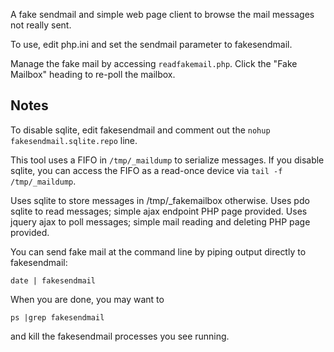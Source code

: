 A fake sendmail and simple web page client to browse the mail messages not really sent.

To use, edit php.ini and set the sendmail parameter to fakesendmail.

Manage the fake mail by accessing `readfakemail.php`.
Click the "Fake Mailbox" heading to re-poll the mailbox.

## Notes

To disable sqlite, edit fakesendmail and comment out the `nohup fakesendmail.sqlite.repo` line.

This tool uses a FIFO in `/tmp/_maildump` to serialize messages. If you disable sqlite, you can 
access the FIFO as a read-once device via `tail -f /tmp/_maildump`.

Uses sqlite to store messages in /tmp/_fakemailbox otherwise.
Uses pdo sqlite to read messages; simple ajax endpoint PHP page provided.
Uses jquery ajax to poll messages; simple mail reading and deleting PHP page provided.

You can send fake mail at the command line by piping output directly to fakesendmail:
```
date | fakesendmail
```

When you are done, you may want to 
```
ps |grep fakesendmail
```
and kill the fakesendmail processes you see running.
